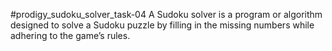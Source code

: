 #prodigy_sudoku_solver_task-04
A Sudoku solver is a program or algorithm designed to solve a Sudoku puzzle by filling in the missing numbers while adhering to the game’s rules. 
